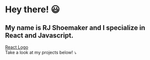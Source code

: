 # Hey there! 😃
## My name is RJ Shoemaker and I specialize in React and Javascript.
[React Logo](https://cdn4.iconfinder.com/data/icons/logos-3/600/React.js_logo-1024.png)
<br />
Take a look at my projects below! ⤵️

<!--
**rjshoemaker55/rjshoemaker55** is a ✨ _special_ ✨ repository because its `README.md` (this file) appears on your GitHub profile.

Here are some ideas to get you started:

- 🔭 I’m currently working on ...
- 🌱 I’m currently learning ...
- 👯 I’m looking to collaborate on ...
- 🤔 I’m looking for help with ...
- 💬 Ask me about ...
- 📫 How to reach me: ...
- 😄 Pronouns: ...
- ⚡ Fun fact: ...
-->

